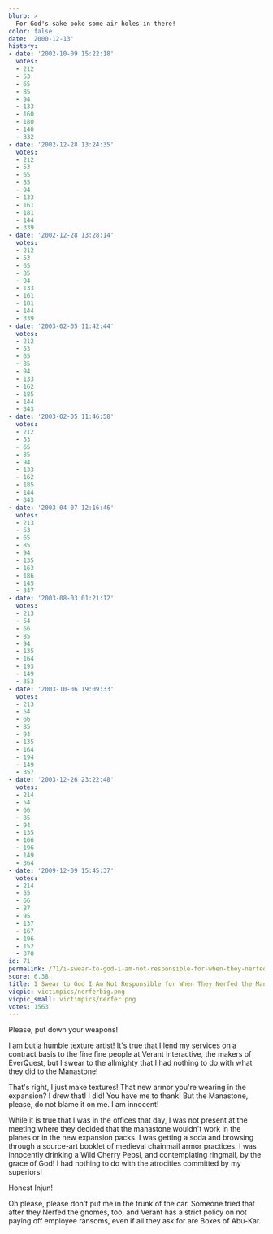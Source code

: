 ```yaml
---
blurb: >
  For God's sake poke some air holes in there!
color: false
date: '2000-12-13'
history:
- date: '2002-10-09 15:22:18'
  votes:
  - 212
  - 53
  - 65
  - 85
  - 94
  - 133
  - 160
  - 180
  - 140
  - 332
- date: '2002-12-28 13:24:35'
  votes:
  - 212
  - 53
  - 65
  - 85
  - 94
  - 133
  - 161
  - 181
  - 144
  - 339
- date: '2002-12-28 13:28:14'
  votes:
  - 212
  - 53
  - 65
  - 85
  - 94
  - 133
  - 161
  - 181
  - 144
  - 339
- date: '2003-02-05 11:42:44'
  votes:
  - 212
  - 53
  - 65
  - 85
  - 94
  - 133
  - 162
  - 185
  - 144
  - 343
- date: '2003-02-05 11:46:58'
  votes:
  - 212
  - 53
  - 65
  - 85
  - 94
  - 133
  - 162
  - 185
  - 144
  - 343
- date: '2003-04-07 12:16:46'
  votes:
  - 213
  - 53
  - 65
  - 85
  - 94
  - 135
  - 163
  - 186
  - 145
  - 347
- date: '2003-08-03 01:21:12'
  votes:
  - 213
  - 54
  - 66
  - 85
  - 94
  - 135
  - 164
  - 193
  - 149
  - 353
- date: '2003-10-06 19:09:33'
  votes:
  - 213
  - 54
  - 66
  - 85
  - 94
  - 135
  - 164
  - 194
  - 149
  - 357
- date: '2003-12-26 23:22:48'
  votes:
  - 214
  - 54
  - 66
  - 85
  - 94
  - 135
  - 166
  - 196
  - 149
  - 364
- date: '2009-12-09 15:45:37'
  votes:
  - 214
  - 55
  - 66
  - 87
  - 95
  - 137
  - 167
  - 196
  - 152
  - 370
id: 71
permalink: /71/i-swear-to-god-i-am-not-responsible-for-when-they-nerfed-the-manastone/
score: 6.38
title: I Swear to God I Am Not Responsible for When They Nerfed the Manastone!
vicpic: victimpics/nerferbig.png
vicpic_small: victimpics/nerfer.png
votes: 1563
---
```


Please, put down your weapons!

I am but a humble texture artist! It's true that I lend my services on a
contract basis to the fine fine people at Verant Interactive, the makers
of EverQuest, but I swear to the allmighty that I had nothing to do with
what they did to the Manastone!

That's right, I just make textures! That new armor you're wearing in the
expansion? I drew that! I did! You have me to thank! But the Manastone,
please, do not blame it on me. I am innocent!

While it is true that I was in the offices that day, I was not present
at the meeting where they decided that the manastone wouldn't work in
the planes or in the new expansion packs. I was getting a soda and
browsing through a source-art booklet of medieval chainmail armor
practices. I was innocently drinking a Wild Cherry Pepsi, and
contemplating ringmail, by the grace of God! I had nothing to do with
the atrocities committed by my superiors!

Honest Injun!

Oh please, please don't put me in the trunk of the car. Someone tried
that after they Nerfed the gnomes, too, and Verant has a strict policy
on not paying off employee ransoms, even if all they ask for are Boxes
of Abu-Kar.